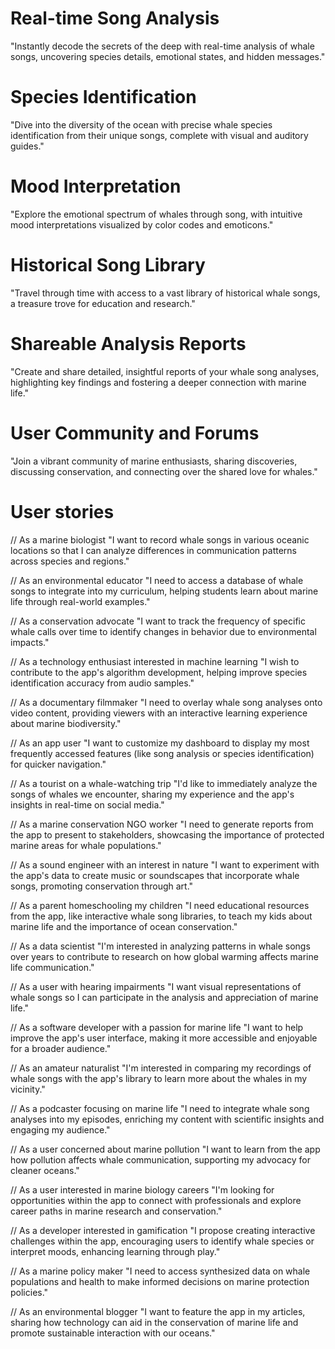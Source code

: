 # Real-time Song Analysis
"Instantly decode the secrets of the deep with real-time analysis of whale songs, uncovering species details, emotional states, and hidden messages."

# Species Identification
"Dive into the diversity of the ocean with precise whale species identification from their unique songs, complete with visual and auditory guides."

# Mood Interpretation
"Explore the emotional spectrum of whales through song, with intuitive mood interpretations visualized by color codes and emoticons."

# Historical Song Library
"Travel through time with access to a vast library of historical whale songs, a treasure trove for education and research."

# Shareable Analysis Reports
"Create and share detailed, insightful reports of your whale song analyses, highlighting key findings and fostering a deeper connection with marine life."

# User Community and Forums
"Join a vibrant community of marine enthusiasts, sharing discoveries, discussing conservation, and connecting over the shared love for whales."

# User stories

// As a marine biologist
"I want to record whale songs in various oceanic locations so that I can analyze differences in communication patterns across species and regions."

// As an environmental educator
"I need to access a database of whale songs to integrate into my curriculum, helping students learn about marine life through real-world examples."

// As a conservation advocate
"I want to track the frequency of specific whale calls over time to identify changes in behavior due to environmental impacts."

// As a technology enthusiast interested in machine learning
"I wish to contribute to the app's algorithm development, helping improve species identification accuracy from audio samples."

// As a documentary filmmaker
"I need to overlay whale song analyses onto video content, providing viewers with an interactive learning experience about marine biodiversity."

// As an app user
"I want to customize my dashboard to display my most frequently accessed features (like song analysis or species identification) for quicker navigation."

// As a tourist on a whale-watching trip
"I'd like to immediately analyze the songs of whales we encounter, sharing my experience and the app's insights in real-time on social media."

// As a marine conservation NGO worker
"I need to generate reports from the app to present to stakeholders, showcasing the importance of protected marine areas for whale populations."

// As a sound engineer with an interest in nature
"I want to experiment with the app's data to create music or soundscapes that incorporate whale songs, promoting conservation through art."

// As a parent homeschooling my children
"I need educational resources from the app, like interactive whale song libraries, to teach my kids about marine life and the importance of ocean conservation."

// As a data scientist
"I'm interested in analyzing patterns in whale songs over years to contribute to research on how global warming affects marine life communication."

// As a user with hearing impairments
"I want visual representations of whale songs so I can participate in the analysis and appreciation of marine life."

// As a software developer with a passion for marine life
"I want to help improve the app's user interface, making it more accessible and enjoyable for a broader audience."

// As an amateur naturalist
"I'm interested in comparing my recordings of whale songs with the app's library to learn more about the whales in my vicinity."

// As a podcaster focusing on marine life
"I need to integrate whale song analyses into my episodes, enriching my content with scientific insights and engaging my audience."

// As a user concerned about marine pollution
"I want to learn from the app how pollution affects whale communication, supporting my advocacy for cleaner oceans."

// As a user interested in marine biology careers
"I'm looking for opportunities within the app to connect with professionals and explore career paths in marine research and conservation."

// As a developer interested in gamification
"I propose creating interactive challenges within the app, encouraging users to identify whale species or interpret moods, enhancing learning through play."

// As a marine policy maker
"I need to access synthesized data on whale populations and health to make informed decisions on marine protection policies."

// As an environmental blogger
"I want to feature the app in my articles, sharing how technology can aid in the conservation of marine life and promote sustainable interaction with our oceans."
